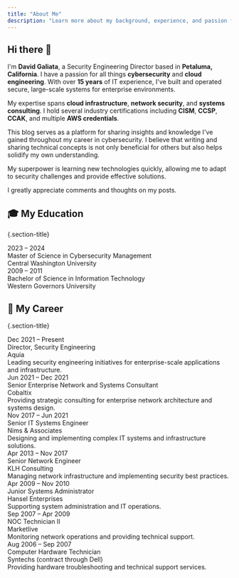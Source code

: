 ```yaml
---
title: "About Me"
description: "Learn more about my background, experience, and passion for cybersecurity"
---
```


<div class="about-page">

<div class="intro-section">

## Hi there 👋

I'm **David Galiata**, a Security Engineering Director based in **Petaluma, California**. I have a passion for all things **cybersecurity** and **cloud engineering**. With over **15 years** of IT experience, I've built and operated secure, large-scale systems for enterprise environments.

My expertise spans **cloud infrastructure**, **network security**, and **systems consulting**. I hold several industry certifications including **CISM**, **CCSP**, **CCAK**, and multiple **AWS credentials**.

This blog serves as a platform for sharing insights and knowledge I've gained throughout my career in cybersecurity. I believe that writing and sharing technical concepts is not only beneficial for others but also helps solidify my own understanding.

My superpower is learning new technologies quickly, allowing me to adapt to security challenges and provide effective solutions.

I greatly appreciate comments and thoughts on my posts.

</div>

## 🎓 My Education
{.section-title}

<div class="education-grid">

<div class="education-card">
<div class="education-date">2023 – 2024</div>
<div class="education-degree">Master of Science in Cybersecurity Management</div>
<div class="education-school">Central Washington University</div>
</div>

<div class="education-card">
<div class="education-date">2009 – 2011</div>
<div class="education-degree">Bachelor of Science in Information Technology</div>
<div class="education-school">Western Governors University</div>
</div>

</div>

## 💼 My Career
{.section-title}

<div class="timeline">

<div class="timeline-item">
<div class="timeline-date">Dec 2021 – Present</div>
<div class="timeline-title">Director, Security Engineering</div>
<div class="timeline-company">Aquia</div>
<div class="timeline-description">Leading security engineering initiatives for enterprise-scale applications and infrastructure.</div>
</div>

<div class="timeline-item">
<div class="timeline-date">Jun 2021 – Dec 2021</div>
<div class="timeline-title">Senior Enterprise Network and Systems Consultant</div>
<div class="timeline-company">Cobaltix</div>
<div class="timeline-description">Providing strategic consulting for enterprise network architecture and systems design.</div>
</div>

<div class="timeline-item">
<div class="timeline-date">Nov 2017 – Jun 2021</div>
<div class="timeline-title">Senior IT Systems Engineer</div>
<div class="timeline-company">Nims & Associates</div>
<div class="timeline-description">Designing and implementing complex IT systems and infrastructure solutions.</div>
</div>

<div class="timeline-item">
<div class="timeline-date">Apr 2013 – Nov 2017</div>
<div class="timeline-title">Senior Network Engineer</div>
<div class="timeline-company">KLH Consulting</div>
<div class="timeline-description">Managing network infrastructure and implementing security best practices.</div>
</div>

<div class="timeline-item">
<div class="timeline-date">Apr 2009 – Nov 2010</div>
<div class="timeline-title">Junior Systems Administrator</div>
<div class="timeline-company">Hansel Enterprises</div>
<div class="timeline-description">Supporting system administration and IT operations.</div>
</div>

<div class="timeline-item">
<div class="timeline-date">Sep 2007 – Apr 2009</div>
<div class="timeline-title">NOC Technician II</div>
<div class="timeline-company">Marketlive</div>
<div class="timeline-description">Monitoring network operations and providing technical support.</div>
</div>

<div class="timeline-item">
<div class="timeline-date">Aug 2006 – Sep 2007</div>
<div class="timeline-title">Computer Hardware Technician</div>
<div class="timeline-company">Syntechs (contract through Dell)</div>
<div class="timeline-description">Providing hardware troubleshooting and technical support services.</div>
</div>

</div>

</div>
